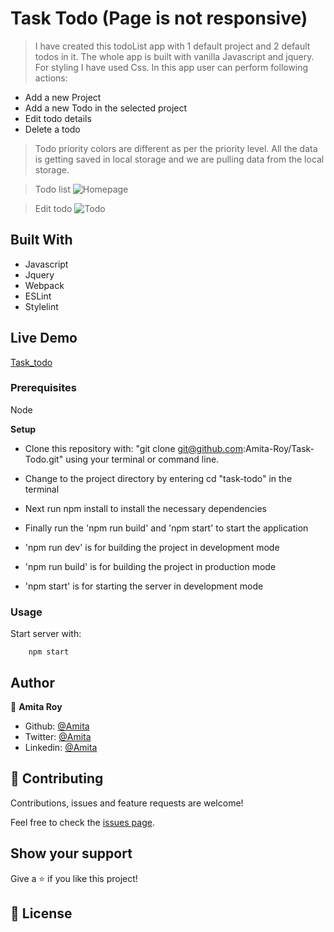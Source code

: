 # Task Todo (Page is not responsive)

> I have created this todoList app with 1 default project and 2 default todos in it. The whole app is built with vanilla Javascript and jquery. For styling I have used Css. In this app user can perform following actions:

- Add a new Project
- Add a new Todo in the selected project
- Edit todo details
- Delete a todo

> Todo priority colors are different as per the priority level. All the data is getting saved in local storage and we are pulling data from the local storage.

> Todo list
> ![Homepage]()

> Edit todo
> ![Todo]()

## Built With

- Javascript
- Jquery
- Webpack
- ESLint
- Stylelint

## Live Demo

[Task_todo]()

### Prerequisites

Node

**Setup**

- Clone this repository with: "git clone git@github.com:Amita-Roy/Task-Todo.git" using your terminal or command line.

- Change to the project directory by entering cd "task-todo" in the terminal

- Next run npm install to install the necessary dependencies

- Finally run the 'npm run build' and 'npm start' to start the application

- 'npm run dev' is for building the project in development mode

- 'npm run build' is for building the project in production mode

- 'npm start' is for starting the server in development mode

### Usage

Start server with:

```
    npm start
```

## Author

👤 **Amita Roy**

- Github: [@Amita](https://github.com/Amita-Roy)
- Twitter: [@Amita](https://twitter.com/AmitaRoy14)
- Linkedin: [@Amita](https://www.linkedin.com/in/amita-roy-3b823b68/)

## 🤝 Contributing

Contributions, issues and feature requests are welcome!

Feel free to check the [issues page](issues/).

## Show your support

Give a ⭐️ if you like this project!

## 📝 License
